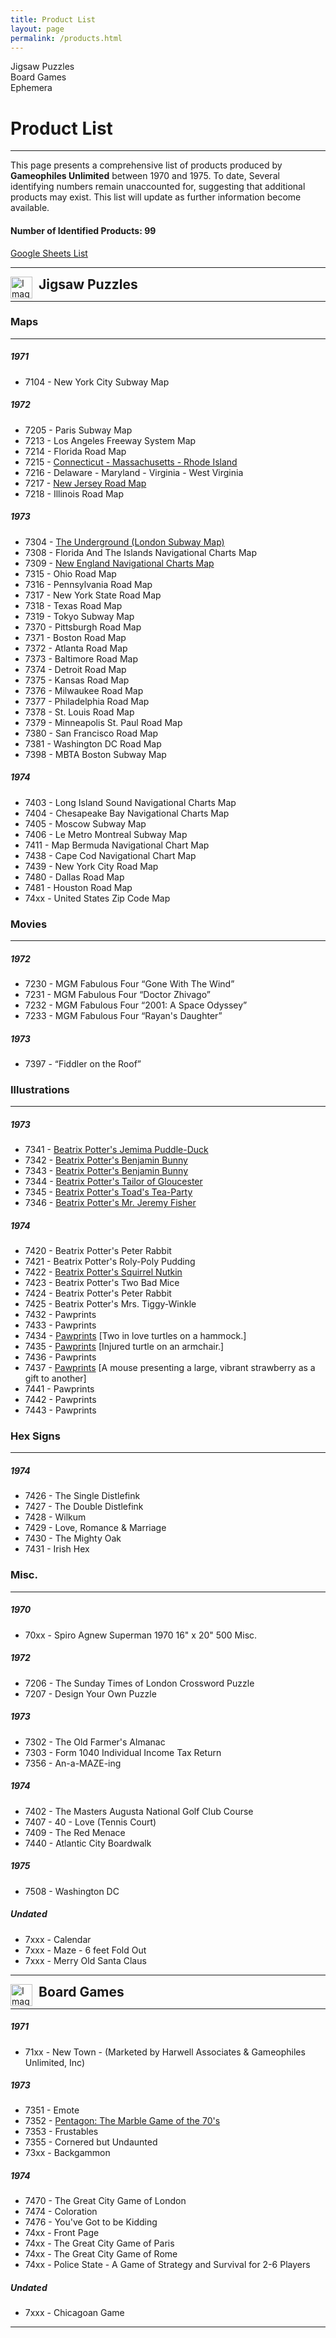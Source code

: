 ```yaml
---
title: Product List
layout: page
permalink: /products.html
---
```


<div class="toc" id="toc">

<link rel="stylesheet" href="pages/style-tb.css">

<script src="pages/sticky.js"></script>

<ul>
        <li><a href="#section-1">Jigsaw Puzzles</a></li> <li><a href="#section-2">Board Games</a></li> <li><a href="#section-3">Ephemera</a></li>
</ul>
</div>

# Product List
---
This page presents a comprehensive list of products produced by **Gameophiles Unlimited** between 1970 and 1975. To date, Several identifying numbers remain unaccounted for, suggesting that additional products may exist. This list will update as further information become available. 
#### Number of Identified Products: 99

[Google Sheets List](https://docs.google.com/spreadsheets/d/1BEoBxgYJAz1wD-ddWslR1GFDmVIkTwQlGFEdEqTLtqE/edit?usp=sharing)

---

<img src="https://i.imgur.com/U0jQfti.png" alt="Image" width="35" style="float: left; margin-right: 10px;">
<h2 style="display: inline; vertical-align: middle;" id="section-1">Jigsaw Puzzles</h2>

---

### Maps
---

##### 1971
 - 7104 - New York City Subway Map

##### 1972
- 7205 - Paris Subway Map
- 7213 - Los Angeles Freeway System Map 
- 7214 - Florida Road Map
- 7215 - [Connecticut - Massachusetts - Rhode Island](https://zuzannakelvin.github.io/gameophiles-unlimited-jigsaw-puzzles-csv/items/7215.html)
- 7216 - Delaware - Maryland - Virginia - West Virginia
- 7217 - [New Jersey Road Map](https://zuzannakelvin.github.io/gameophiles-unlimited-jigsaw-puzzles-csv/items/7217.html)
- 7218 - Illinois Road Map

##### 1973
- 7304 - [The Underground (London Subway Map)](https://zuzannakelvin.github.io/gameophiles-unlimited-jigsaw-puzzles-csv/items/7304.html)
- 7308 - Florida And The Islands Navigational Charts Map
- 7309 - [New England Navigational Charts Map](https://zuzannakelvin.github.io/gameophiles-unlimited-jigsaw-puzzles-csv/items/7309.html)
- 7315 - Ohio Road Map
- 7316 - Pennsylvania Road Map
- 7317 - New York State Road Map
- 7318 - Texas Road Map
- 7319 - Tokyo Subway Map
- 7370 - Pittsburgh Road Map
- 7371 - Boston Road Map
- 7372 - Atlanta Road Map
- 7373 - Baltimore Road Map
- 7374 - Detroit Road Map
- 7375 - Kansas Road Map
- 7376 - Milwaukee Road Map
- 7377 - Philadelphia Road Map
- 7378 - St. Louis Road Map
- 7379 - Minneapolis St. Paul Road Map
- 7380 - San Francisco Road Map
- 7381 - Washington DC Road Map
- 7398 - MBTA Boston Subway Map

##### 1974
- 7403 - Long Island Sound Navigational Charts Map
- 7404 - Chesapeake Bay Navigational Charts Map
- 7405 - Moscow Subway Map
- 7406 - Le Metro Montreal Subway Map
- 7411 - Map Bermuda Navigational Chart Map
- 7438 - Cape Cod Navigational Chart Map
- 7439 - New York City Road Map
- 7480 - Dallas Road Map
- 7481 - Houston Road Map
- 74xx - United States Zip Code Map

### Movies
---

##### 1972
- 7230 - MGM Fabulous Four “Gone With The Wind”
- 7231 - MGM Fabulous Four “Doctor Zhivago”
- 7232 - MGM Fabulous Four “2001: A Space Odyssey”
- 7233 - MGM Fabulous Four “Rayan's Daughter”

##### 1973
- 7397 - “Fiddler on the Roof”

### Illustrations
---

##### 1973
- 7341 - [Beatrix Potter's Jemima Puddle-Duck](https://zuzannakelvin.github.io/gameophiles-unlimited-jigsaw-puzzles-csv/items/7341.html)
- 7342 - [Beatrix Potter's Benjamin Bunny](https://zuzannakelvin.github.io/gameophiles-unlimited-jigsaw-puzzles-csv/items/7342.html)
- 7343 - [Beatrix Potter's Benjamin Bunny](https://zuzannakelvin.github.io/gameophiles-unlimited-jigsaw-puzzles-csv/items/7343.html)
- 7344 - [Beatrix Potter's Tailor of Gloucester](https://zuzannakelvin.github.io/gameophiles-unlimited-jigsaw-puzzles-csv/items/7344.html)
- 7345 - [Beatrix Potter's Toad's Tea-Party](https://zuzannakelvin.github.io/gameophiles-unlimited-jigsaw-puzzles-csv/items/7345.html)
- 7346 - [Beatrix Potter's Mr. Jeremy Fisher](https://zuzannakelvin.github.io/gameophiles-unlimited-jigsaw-puzzles-csv/items/7346.html)

##### 1974
- 7420 - Beatrix Potter's Peter Rabbit
- 7421 - Beatrix Potter's Roly-Poly Pudding
- 7422 - [Beatrix Potter's Squirrel Nutkin](https://zuzannakelvin.github.io/gameophiles-unlimited-jigsaw-puzzles-csv/items/7422.html)
- 7423 - Beatrix Potter's Two Bad Mice
- 7424 - Beatrix Potter's Peter Rabbit
- 7425 - Beatrix Potter's Mrs. Tiggy-Winkle
- 7432 - Pawprints
- 7433 - Pawprints
- 7434 - [Pawprints](https://zuzannakelvin.github.io/gameophiles-unlimited-jigsaw-puzzles-csv/items/7434.html) [Two in love turtles on a hammock.]
- 7435 - [Pawprints](https://zuzannakelvin.github.io/gameophiles-unlimited-jigsaw-puzzles-csv/items/7435.html) [Injured turtle on an armchair.]
- 7436 - Pawprints
- 7437 - [Pawprints](https://zuzannakelvin.github.io/gameophiles-unlimited-jigsaw-puzzles-csv/items/7437.html) [A mouse presenting a large, vibrant strawberry as a gift to another]
- 7441 - Pawprints
- 7442 - Pawprints
- 7443 - Pawprints

### Hex Signs
---

##### 1974
- 7426 - The Single Distlefink
- 7427 - The Double Distlefink
- 7428 - Wilkum
- 7429 - Love, Romance & Marriage
- 7430 - The Mighty Oak
- 7431 - Irish Hex

### Misc.
---

##### 1970
- 70xx - Spiro Agnew Superman 1970 16" x 20" 500 Misc.

##### 1972
- 7206 - The Sunday Times of London Crossword Puzzle
- 7207 - Design Your Own Puzzle

##### 1973
- 7302 - The Old Farmer's Almanac
- 7303 - Form 1040 Individual Income Tax Return
- 7356 - An-a-MAZE-ing

##### 1974
- 7402 - The Masters Augusta National Golf Club Course
- 7407 - 40 - Love (Tennis Court)
- 7409 - The Red Menace
- 7440 - Atlantic City Boardwalk

##### 1975
- 7508 - Washington DC

##### Undated
- 7xxx - Calendar
- 7xxx - Maze - 6 feet Fold Out
- 7xxx - Merry Old Santa Claus

---

<img src="https://i.imgur.com/yhOzio4.png" alt="Image" width="35" style="float: left; margin-right: 10px;">
<h2 style="display: inline; vertical-align: middle;" id="section-2">Board Games</h2>

---

##### 1971
- 71xx - New Town - (Marketed by Harwell Associates & Gameophiles Unlimited, Inc)

##### 1973
- 7351 - Emote
- 7352 - [Pentagon: The Marble Game of the 70's](https://zuzannakelvin.github.io/gameophiles-unlimited-jigsaw-puzzles-csv/items/7352.html)
- 7353 - Frustables
- 7355 - Cornered but Undaunted
- 73xx - Backgammon

##### 1974
- 7470 - The Great City Game of London
- 7474 - Coloration
- 7476 - You've Got to be Kidding
- 74xx - Front Page
- 74xx - The Great City Game of Paris
- 74xx - The Great City Game of Rome
- 74xx - Police State - A Game of Strategy and Survival for 2-6 Players

##### Undated
- 7xxx - Chicagoan Game

---

